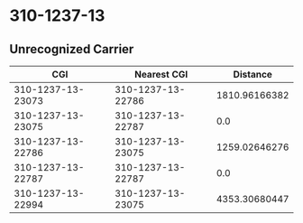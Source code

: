 # 310-1237-13
## Unrecognized Carrier


| CGI | Nearest CGI | Distance |
|-----|-------------|----------|
| 310-1237-13-23073 | 310-1237-13-22786 | 1810.96166382 |
| 310-1237-13-23075 | 310-1237-13-22787 | 0.0 |
| 310-1237-13-22786 | 310-1237-13-23075 | 1259.02646276 |
| 310-1237-13-22787 | 310-1237-13-22787 | 0.0 |
| 310-1237-13-22994 | 310-1237-13-23075 | 4353.30680447 |
